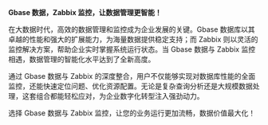 **Gbase 数据，Zabbix 监控，让数据管理更智能！**

在大数据时代，高效的数据管理和监控成为企业发展的关键。Gbase 数据库以其卓越的性能和强大的扩展能力，为海量数据提供稳定支持；而 Zabbix 则以灵活的监控解决方案，帮助企业实时掌握系统运行状态。当 Gbase 数据与 Zabbix 监控相遇，数据管理的智能化水平达到了全新高度。

通过 Gbase 数据与 Zabbix 的深度整合，用户不仅能够实现对数据库性能的全面监控，还能快速定位问题、优化资源配置。无论是复杂查询分析还是大规模数据处理，这套组合都能轻松应对，为企业数字化转型注入强劲动力。

选择 Gbase 数据与 Zabbix 监控，让您的业务运行更加流畅，数据价值最大化！
